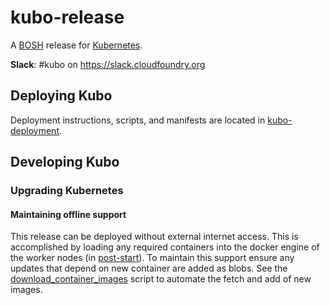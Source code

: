 # kubo-release
A [BOSH](http://bosh.io/) release for [Kubernetes](http://kubernetes.io).

**Slack**: #kubo on https://slack.cloudfoundry.org

## Deploying Kubo
Deployment instructions, scripts, and manifests are located in [kubo-deployment](https://github.com/cloudfoundry-incubator/kubo-deployment).

## Developing Kubo

### Upgrading Kubernetes

#### Maintaining offline support
This release can be deployed without external internet access. This is accomplished by loading any required containers into the docker engine of the worker nodes (in [post-start](./jobs/kubelet/templates/bin/post-start.erb)). To maintain this support ensure any updates that depend on new container are added as blobs. See the [download_container_images](./script/download_container_images) script to automate the fetch and add of new images.
